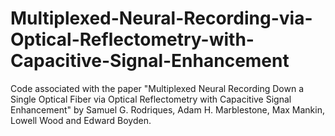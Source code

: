 # Multiplexed-Neural-Recording-via-Optical-Reflectometry-with-Capacitive-Signal-Enhancement
Code associated with the paper "Multiplexed Neural Recording Down a Single Optical Fiber via Optical Reflectometry with Capacitive Signal Enhancement" by Samuel G. Rodriques, Adam H. Marblestone, Max Mankin, Lowell Wood and Edward Boyden.
